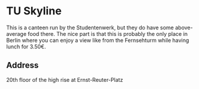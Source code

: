 # TU Skyline

This is a canteen run by the Studentenwerk, but they do have some above-average food there. The nice part is that this is probably the only place in Berlin where you can enjoy a view like from the Fernsehturm while having lunch for 3.50€.

## Address

20th floor of the high rise at Ernst-Reuter-Platz

